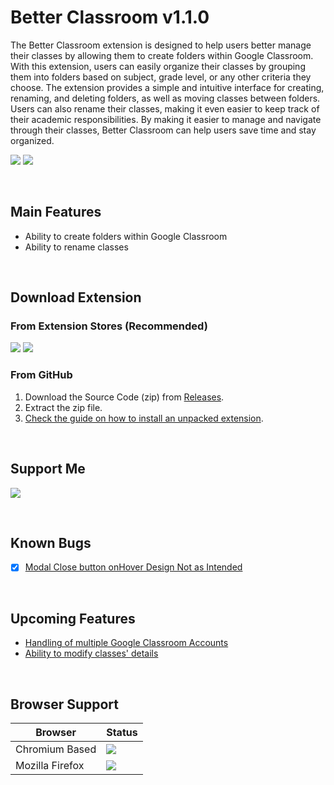 # Better Classroom v1.1.0

The Better Classroom extension is designed to help users better manage their classes by allowing them to create folders within Google Classroom. With this extension, users can easily organize their classes by grouping them into folders based on subject, grade level, or any other criteria they choose. The extension provides a simple and intuitive interface for creating, renaming, and deleting folders, as well as moving classes between folders. Users can also rename their classes, making it even easier to keep track of their academic responsibilities. By making it easier to manage and navigate through their classes, Better Classroom can help users save time and stay organized.

<a href="https://github.com/SarwinR/better-classroom/issues/new?template=feature_request.md"><img src="https://img.shields.io/badge/Suggest-Feature-green.svg"/></a> <a href="https://github.com/SarwinR/better-classroom/issues/new?template=bug_report.md"><img src="https://img.shields.io/badge/Report-Bug-red.svg"/></a>

<br>

## Main Features

-   Ability to create folders within Google Classroom
-   Ability to rename classes

<br>

## Download Extension

### From Extension Stores (Recommended)

<a href="https://microsoftedge.microsoft.com/addons/detail/ofjjjjceeenagpnglijjmhbjlgidhiml" target="_blank"><img src="https://img.shields.io/badge/Edge%20Add%20Ons-v1.1.0-g.svg"/></a> <a target="_blank" href="https://chrome.google.com/webstore/detail/better-classroom/maibneeahfkanhakkogkbcakcadjejkl"><img src="https://img.shields.io/badge/Chrome%20Web%20Store-v1.1.0-g.svg"/></a>

### From GitHub

1. Download the Source Code (zip) from [Releases](https://github.com/SarwinR/better-classroom/releases).
2. Extract the zip file.
3. [Check the guide on how to install an unpacked extension](https://developer.chrome.com/docs/extensions/mv3/getstarted/development-basics/#load-unpacked).

<br>

## Support Me

<a href="https://www.buymeacoffee.com/sarwinr"><img src="https://img.buymeacoffee.com/button-api/?text=Buy me a coffee&emoji=&slug=sarwinr&button_colour=FFDD00&font_colour=000000&font_family=Poppins&outline_colour=000000&coffee_colour=ffffff" /></a>

<br>

## Known Bugs

- [x] [Modal Close button onHover Design Not as Intended](https://github.com/SarwinR/better-classroom/issues/7)

<br>

## Upcoming Features

- [Handling of multiple Google Classroom Accounts](https://github.com/SarwinR/better-classroom/issues/11)
- [Ability to modify classes' details](https://github.com/SarwinR/better-classroom/issues/10)


<br>

## Browser Support

| Browser         | Status                                                                    |
| --------------- | ------------------------------------------------------------------------- |
| Chromium Based  | <img src="https://img.shields.io/badge/Status-Fully%20Functional-g.svg"/> |
| Mozilla Firefox | <img src="https://img.shields.io/badge/Status-Needs%20Porting-red.svg"/>  |
